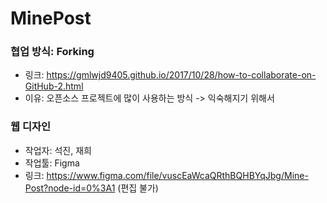 # MinePost

### 협업 방식: Forking
- 링크: <https://gmlwjd9405.github.io/2017/10/28/how-to-collaborate-on-GitHub-2.html>
- 이유: 오픈소스 프로젝트에 많이 사용하는 방식 -> 익숙해지기 위해서

### 웹 디자인
- 작업자: 석진, 재희
- 작업툴: Figma
- 링크: <https://www.figma.com/file/vuscEaWcaQRthBQHBYqJbg/Mine-Post?node-id=0%3A1> (편집 불가)